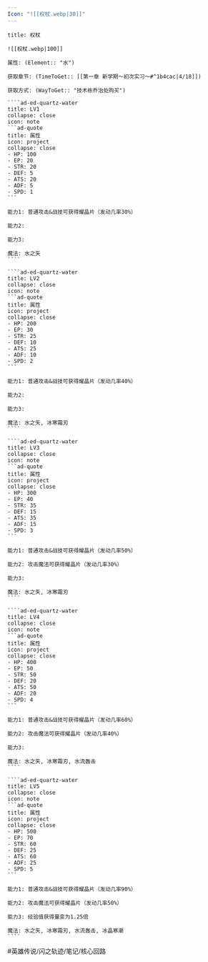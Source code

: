 ```yaml
---
Icon: "![[权杖.webp|30]]"
---
```

`````ad-ed-quartz-water
title: 权杖

![[权杖.webp|100]]

属性: (Element:: "水")

获取章节: (TimeToGet:: [[第一章 新学期～初次实习～#^1b4cac|4/18]])

获取方式: (WayToGet:: "技术栋乔治处购买")

````ad-ed-quartz-water
title: LV1
collapse: close
icon: note
```ad-quote
title: 属性
icon: project
collapse: close
- HP: 100
- EP: 20
- STR: 20
- DEF: 5
- ATS: 20
- ADF: 5
- SPD: 1
```

能力1: 普通攻击&战技可获得耀晶片（发动几率30%）

能力2:

能力3:

魔法: 水之矢
````

````ad-ed-quartz-water
title: LV2
collapse: close
icon: note
```ad-quote
title: 属性
icon: project
collapse: close
- HP: 200
- EP: 30
- STR: 25
- DEF: 10
- ATS: 25
- ADF: 10
- SPD: 2
```

能力1: 普通攻击&战技可获得耀晶片（发动几率40%）

能力2:

能力3:

魔法: 水之矢, 冰寒霜刃
````

````ad-ed-quartz-water
title: LV3
collapse: close
icon: note
```ad-quote
title: 属性
icon: project
collapse: close
- HP: 300
- EP: 40
- STR: 35
- DEF: 15
- ATS: 35
- ADF: 15
- SPD: 3
```

能力1: 普通攻击&战技可获得耀晶片（发动几率50%）

能力2: 攻击魔法可获得耀晶片（发动几率30%）

能力3: 

魔法: 水之矢, 冰寒霜刃
````

````ad-ed-quartz-water
title: LV4
collapse: close
icon: note
```ad-quote
title: 属性
icon: project
collapse: close
- HP: 400
- EP: 50
- STR: 50
- DEF: 20
- ATS: 50
- ADF: 20
- SPD: 4
```

能力1: 普通攻击&战技可获得耀晶片（发动几率60%）

能力2: 攻击魔法可获得耀晶片（发动几率40%）

能力3: 

魔法: 水之矢, 冰寒霜刃, 水流轰击
````

````ad-ed-quartz-water
title: LV5
collapse: close
icon: note
```ad-quote
title: 属性
icon: project
collapse: close
- HP: 500
- EP: 70
- STR: 60
- DEF: 25
- ATS: 60
- ADF: 25
- SPD: 5
```

能力1: 普通攻击&战技可获得耀晶片（发动几率90%）

能力2: 攻击魔法可获得耀晶片（发动几率50%）

能力3: 经验值获得量变为1.25倍

魔法: 水之矢, 冰寒霜刃, 水流轰击, 冰晶寒潮
````
`````

#英雄传说/闪之轨迹/笔记/核心回路 